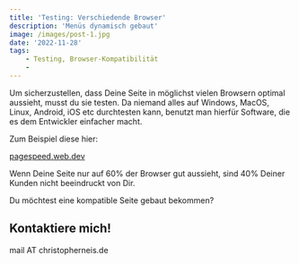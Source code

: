 ```yaml
---
title: 'Testing: Verschiedende Browser'
description: 'Menüs dynamisch gebaut'
image: /images/post-1.jpg
date: '2022-11-28'
tags: 
    - Testing, Browser-Kompatibilität
    - 
---
```


Um sicherzustellen, dass Deine Seite in möglichst vielen Browsern optimal aussieht, musst du sie testen.
Da niemand alles auf Windows, MacOS, Linux, Android, iOS etc durchtesten kann, benutzt man hierfür Software, die es dem Entwickler einfacher macht.

Zum Beispiel diese hier:

[pagespeed.web.dev](https://pagespeed.web.dev/)

Wenn Deine Seite nur auf 60% der Browser gut aussieht, sind 40% Deiner Kunden nicht beeindruckt von Dir.

Du möchtest eine kompatible Seite gebaut bekommen?

## Kontaktiere mich!

mail AT christopherneis.de
